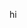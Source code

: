 hi

 <!-- ![header](./img/github-header-image.png)



<!--<div align="center">
  
  [![Typing SVG](https://readme-typing-svg.herokuapp.com?font=Fira+Code&size=32&duration=2800&pause=2000&color=88C0D0&center=true&vCenter=true&width=940&lines=Hi%2C+I'm+Yanis+Sebastian+Z%C3%BCrcher+%F0%9F%91%8B;Computer+Science+Student+from+Switzerland+%F0%9F%87%A8%F0%9F%87%AD)](https://git.io/typing-svg)
 

  [![](https://komarev.com/ghpvc/?username=lyfe691&style=for-the-badge&color=88C0D0)](https://github.com/lyfe691)
  [![LinkedIn](https://img.shields.io/badge/LinkedIn-88C0D0?style=for-the-badge&logo=linkedin&logoColor=black)](https://linkedin.com/in/yanis-sebastian-zürcher)
  [![Website](https://img.shields.io/badge/Website-88C0D0?style=for-the-badge&logo=google-chrome&logoColor=black)](https://yanissebastianzuercher.ch)
  [![Email](https://img.shields.io/badge/Email-88C0D0?style=for-the-badge&logo=gmail&logoColor=black)](mailto:yanis.sebastian.zuercher@gmail.com)
  
</div>


<!-- Stats Cards --
<div align="center" >
  <img height="150em" src="https://streak-stats.demolab.com?user=lyfe691&locale=en&mode=weekly&theme=nord&hide_border=false&border_radius=5"/>
  <img height="150em" src="https://github-readme-stats.vercel.app/api/top-langs?username=lyfe691&locale=en&hide_title=true&layout=compact&card_width=320&langs_count=5&theme=nord&hide_border=false"/>
</div>
<br>


<!-- Tech Stack --
<div align="center">
  <img src="https://skillicons.dev/icons?i=html,css,java,spring,cpp,docker,git,mongodb,mysql,linux,vscode,idea&theme=dark" />
</div>

<!-- Activity Graph --
[![Activity](https://github-readme-activity-graph.vercel.app/graph?username=lyfe691&theme=nord&hide_border=true&bg_color=00000000&line=88C0D0&point=88C0D0)](https://github.com/lyfe691)
